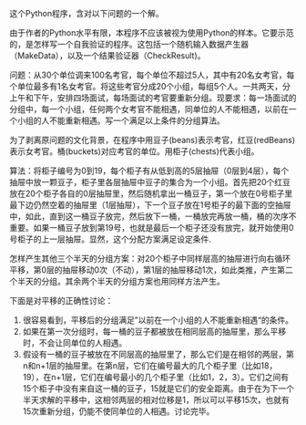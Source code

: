 这个Python程序，含对以下问题的一个解。

由于作者的Python水平有限，本程序不应该被视为使用Python的样本。它要示范的，是怎样写一个自我验证的程序。这包括一个随机输入数据产生器（MakeData），以及一个结果验证器（CheckResult)。

问题：从30个单位调来100名考官，每个单位不超过5人，其中有20名女考官，每个单位最多有1名女考官。将这些考官分成20个小组，每组5个人。一共两天，分上午和下午，安排四场面试，每场面试的考官要重新分组。现要求：每一场面试的分组中，每一个小组，任何两个女考官不能相遇，同单位的人不能相遇，以前在一个小组的人不能重新相遇。写一个满足以上条件的分组算法。

为了剥离原问题的文化背景，在程序中用豆子(beans)表示考官，红豆(redBeans)表示女考官。桶(buckets)对应考官的单位。用柜子(chests)代表小组。

算法：将柜子编号为0到19，每个柜子有从低到高的5层抽屉（0层到4层），每个抽屉中放一颗豆子，柜子里各层抽屉中豆子的集合为一个小组。首先把20个红豆放在20个柜子各自的0层抽屉里，然后随机拿出一桶豆子，第一个放在0号柜子里最下边仍然空着的抽屉里（1层抽屉），下一个豆子放在1号柜子的最下面的空抽屉中，如此，直到这一桶豆子放完，然后放下一桶，一桶放完再放一桶，桶的次序不重要。如果一桶豆子放到第19号，也就是最后一个柜子还没有放完，就开始使用0号柜子的上一层抽屉。显然，这个分配方案满足设定条件.

怎样产生其他三个半天的分组方案：对20个柜子中同样层高的抽屉进行向右循环平移，第0层的抽屉移动0次（不动），第1层的抽屉移动1次，如此类推，产生第二个半天的分组。其余两个半天的分组方案也用同样方法产生。

下面是对平移的正确性讨论：

1. 很容易看到，平移后的分组满足”以前在一个小组的人不能重新相遇“的条件。
2. 如果在第一次分组时，每一桶的豆子都被放在相同层高的抽屉里，那么平移时，不会让同单位的人相遇。
3. 假设有一桶的豆子被放在不同层高的抽屉里了，那么它们是在相邻的两层，第n和n+1层的抽屉里。在第n层，它们在编号最大的几个柜子里（比如18，19），在n+1层，它们在编号最小的几个柜子里（比如1，2，3）。它们之间有15个柜子中没有来自这一桶的豆子，15就是它们的安全距离。由于在为下一个半天求解的平移中，这相邻两层的相对位移是1，所以可以平移15次，也就有15次重新分组，仍能不使同单位的人相遇。讨论完毕。







